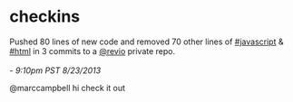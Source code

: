 checkins
========

Pushed 80 lines of new code and removed 70 other lines of [#javascript](http://checkins.github.io/t/javascript) & [#html](htp://checkins.github.io/t/javascript) in 3 commits to a [@revio](http://github.com/revio) private repo.
<br></br> *- 9:10pm PST 8/23/2013*

@marccampbell hi check it out

